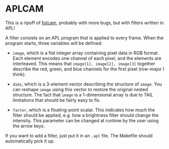 APLCAM
======

This is a ripoff of [futcam](https://github.com/nqpz/futcam), probably
with more bugs, but with filters written in APL!

A filter consists on an APL program that is applied to every frame.
When the program starts, three variables will be defined:

  * `image`, which is a flat integer array containing pixel data in
    RGB format.  Each element encodes one channel of each pixel, and
    the elements are interleaved.  This means that `image[1],
    image[2], image[3]` together describe the red, green, and blue
    channels for the first pixel (row-major I think).

  * `dims`, which is a 3-element vector describing the structure of
    `image`.  You can reshape `image` using this vector to restore the
    original nested structure.  The fact that `image` is a
    1-dimensional array is due to TAIL limitations that should be
    fairly easy to fix.

  * `factor`, which is a floating-point scalar.  This indicates how
    much the filter should be applied, e.g. how a brightness filter
    should change the intensity.  This parameter can be changed at
    runtime by the user using the arrow keys.

If you want to add a filter, just put it in an `.apl` file.  The
Makefile should automatically pick it up.
